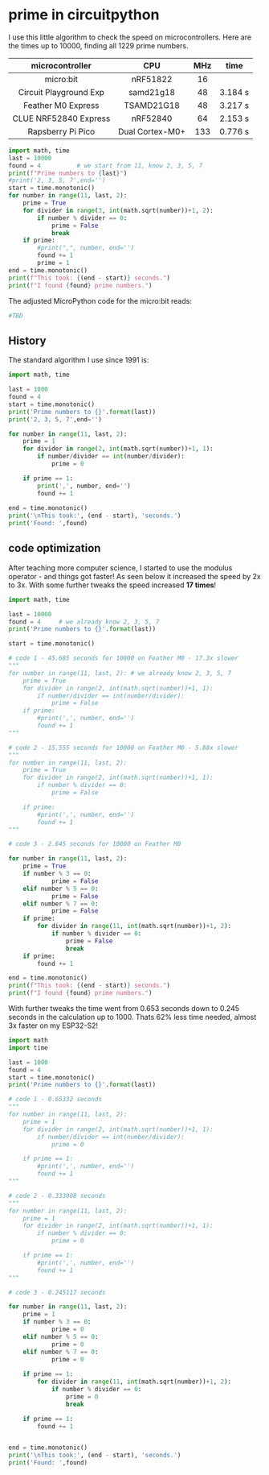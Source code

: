 # prime in circuitpython

I use this little algorithm to check the speed on microcontrollers. Here are the times up to 10000, finding all 1229 prime numbers.

|     microcontroller    |       CPU       | MHz |   time  |
|:----------------------:|:---------------:|:---:|:-------:|
| micro:bit              | nRF51822        | 16  |         |
| Circuit Playground Exp | samd21g18       | 48  | 3.184 s |
| Feather M0 Express     | TSAMD21G18      | 48  | 3.217 s |
| CLUE NRF52840 Express  | nRF52840        | 64  | 2.153 s |
| Rapsberry Pi Pico      | Dual Cortex-M0+ | 133 | 0.776 s |

``` py
import math, time
last = 10000
found = 4          # we start from 11, know 2, 3, 5, 7
print(f"Prime numbers to {last}")
#print('2, 3, 5, 7',end='')
start = time.monotonic()
for number in range(11, last, 2):
    prime = True
    for divider in range(3, int(math.sqrt(number))+1, 2):
        if number % divider == 0:
            prime = False
            break
    if prime:
        #print(",", number, end='')
        found += 1
        prime = 1
end = time.monotonic()
print(f"This took: {(end - start)} seconds.")
print(f"I found {found} prime numbers.")
```

The adjusted MicroPython code for the micro:bit reads:

``` py
#TBD
```

## History

The standard algorithm I use since 1991 is:

``` py
import math, time

last = 1000
found = 4
start = time.monotonic()
print('Prime numbers to {}'.format(last))
print('2, 3, 5, 7',end='')

for number in range(11, last, 2):
    prime = 1
    for divider in range(2, int(math.sqrt(number))+1, 1):
        if number/divider == int(number/divider):
            prime = 0

    if prime == 1:
        print(',', number, end='')
        found += 1
      
end = time.monotonic()
print('\nThis took:', (end - start), 'seconds.')
print('Found: ',found)
```

## code optimization

After teaching more computer science, I started to use the modulus operator - and things got faster! As seen below it increased the speed by 2x to 3x. With some further tweaks the speed increased __17 times__!

``` py
import math, time

last = 10000
found = 4     # we already know 2, 3, 5, 7
print('Prime numbers to {}'.format(last))

start = time.monotonic()

# code 1 - 45.685 seconds for 10000 on Feather M0 - 17.3x slower
"""
for number in range(11, last, 2): # we already know 2, 3, 5, 7
    prime = True
    for divider in range(2, int(math.sqrt(number))+1, 1):
        if number/divider == int(number/divider):
            prime = False
    if prime:
        #print(',', number, end='')
        found += 1
"""

# code 2 - 15.555 seconds for 10000 on Feather M0 - 5.88x slower
"""
for number in range(11, last, 2):
    prime = True
    for divider in range(2, int(math.sqrt(number))+1, 1):
        if number % divider == 0:
            prime = False

    if prime:
        #print(',', number, end='')
        found += 1
"""

# code 3 - 2.645 seconds for 10000 on Feather M0

for number in range(11, last, 2):
    prime = True
    if number % 3 == 0:
            prime = False
    elif number % 5 == 0:
            prime = False
    elif number % 7 == 0:
            prime = False
    if prime:
        for divider in range(11, int(math.sqrt(number))+1, 2):
            if number % divider == 0:
                prime = False
                break
    if prime:
        found += 1

end = time.monotonic()
print(f"This took: {(end - start)} seconds.")
print(f"I found {found} prime numbers.")

```

With further tweaks the time went from 0.653 seconds down to 0.245 seconds in the calculation up to 1000. Thats 62% less time needed, almost 3x faster on my ESP32-S2!

``` py
import math
import time

last = 1000
found = 4
start = time.monotonic()
print('Prime numbers to {}'.format(last))

# code 1 - 0.65332 seconds
"""
for number in range(11, last, 2):
    prime = 1
    for divider in range(2, int(math.sqrt(number))+1, 1):
        if number/divider == int(number/divider):
            prime = 0

    if prime == 1:
        #print(',', number, end='')
        found += 1
"""

# code 2 - 0.333008 seconds
"""
for number in range(11, last, 2):
    prime = 1
    for divider in range(2, int(math.sqrt(number))+1, 1):
        if number % divider == 0:
            prime = 0

    if prime == 1:
        #print(',', number, end='')
        found += 1
"""

# code 3 - 0.245117 seconds

for number in range(11, last, 2):
    prime = 1
    if number % 3 == 0:
            prime = 0
    elif number % 5 == 0:
            prime = 0
    elif number % 7 == 0:
            prime = 0
    
    if prime == 1:
        for divider in range(11, int(math.sqrt(number))+1, 2):
            if number % divider == 0:
                prime = 0
                break

    if prime == 1:
        found += 1


end = time.monotonic()
print('\nThis took:', (end - start), 'seconds.')
print('Found: ',found)

```
